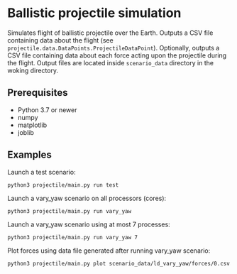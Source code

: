 # Ballistic projectile simulation

Simulates flight of ballistic projectile over the Earth. Outputs a CSV file
containing data about the flight (see `projectile.data.DataPoints.ProjectileDataPoint`).
Optionally, outputs a CSV file containing data about each force acting upon
the projectile during the flight. Output files are located inside `scenario_data`
directory in the woking directory.

## Prerequisites
- Python 3.7 or newer
- numpy
- matplotlib
- joblib

## Examples
Launch a test scenario:
```shell script
python3 projectile/main.py run test
```
Launch a vary_yaw scenario on all processors (cores):
```shell script
python3 projectile/main.py run vary_yaw
```
Launch a vary_yaw scenario using at most 7 processes:
```shell script
python3 projectile/main.py run vary_yaw 7
```
Plot forces using data file generated after running vary_yaw scenario:
```shell script
python3 projectile/main.py plot scenario_data/ld_vary_yaw/forces/0.csv
```